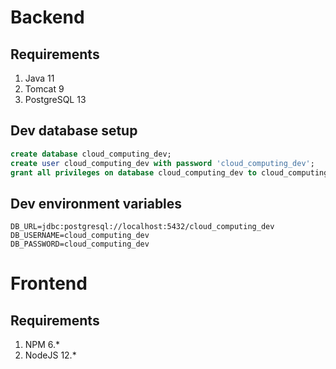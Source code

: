 # Backend
## Requirements
1. Java 11
2. Tomcat 9
3. PostgreSQL 13

## Dev database setup
```sql
create database cloud_computing_dev;
create user cloud_computing_dev with password 'cloud_computing_dev';
grant all privileges on database cloud_computing_dev to cloud_computing_dev;
```

## Dev environment variables
```shell
DB_URL=jdbc:postgresql://localhost:5432/cloud_computing_dev
DB_USERNAME=cloud_computing_dev
DB_PASSWORD=cloud_computing_dev
```

# Frontend
## Requirements
1. NPM 6.*
2. NodeJS 12.*